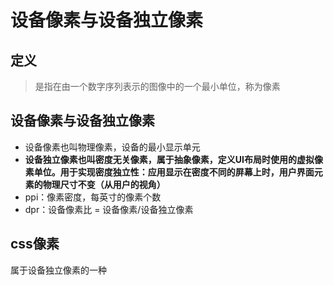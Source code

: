 # 设备像素与设备独立像素

## 定义

> 是指在由一个数字序列表示的图像中的一个最小单位，称为像素

## 设备像素与设备独立像素

* 设备像素也叫物理像素，设备的最小显示单元
* **设备独立像素也叫密度无关像素，属于抽象像素，定义UI布局时使用的虚拟像素单位。用于实现密度独立性：应用显示在密度不同的屏幕上时，用户界面元素的物理尺寸不变（从用户的视角）**
* ppi：像素密度，每英寸的像素个数
* dpr：设备像素比 = 设备像素/设备独立像素

## css像素

属于设备独立像素的一种

